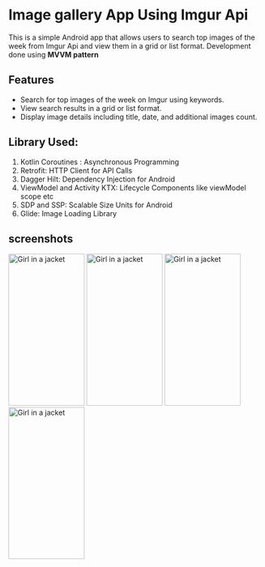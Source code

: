 # Image gallery  App Using Imgur Api

This is a simple Android app that allows users to search top images of the week from Imgur Api and view them in a grid or list format.
Development done using **MVVM pattern**


## Features
* Search for top images of the week on Imgur using keywords.
* View search results in a grid or list format.
* Display image details including title, date, and additional images count.

## Library Used:

1. Kotlin Coroutines : Asynchronous Programming
2. Retrofit: HTTP Client for API Calls
3. Dagger Hilt: Dependency Injection for Android
4. ViewModel and Activity KTX: Lifecycle Components like viewModel scope etc
5. SDP and SSP: Scalable Size Units for Android
6. Glide: Image Loading Library


## screenshots

<img src="https://github.com/Sudhir-Kanani/Gallery_Imgur_Api/assets/154777238/fc2f4f3d-ac0e-4a57-aa72-c56cf3cf6cbe" alt="Girl in a jacket" width="150" height="300">
<img src="https://github.com/Sudhir-Kanani/Gallery_Imgur_Api/assets/154777238/f7047724-814b-4ea9-9fca-57152f740ba6" alt="Girl in a jacket" width="150" height="300">
<img src="https://github.com/Sudhir-Kanani/Gallery_Imgur_Api/assets/154777238/f77f4b45-0284-43c1-965a-5d239ccc2064" alt="Girl in a jacket" width="150" height="300">
<img src="https://github.com/Sudhir-Kanani/Gallery_Imgur_Api/assets/154777238/2a2d51f7-ec2b-44ea-918a-44b2020043fc" alt="Girl in a jacket" width="150" height="300">
